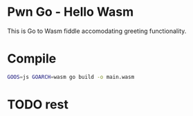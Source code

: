 # Pwn Go - Hello Wasm
This is Go to Wasm fiddle accomodating greeting functionality.
# Compile
```zsh
GOOS=js GOARCH=wasm go build -o main.wasm
```
# TODO rest